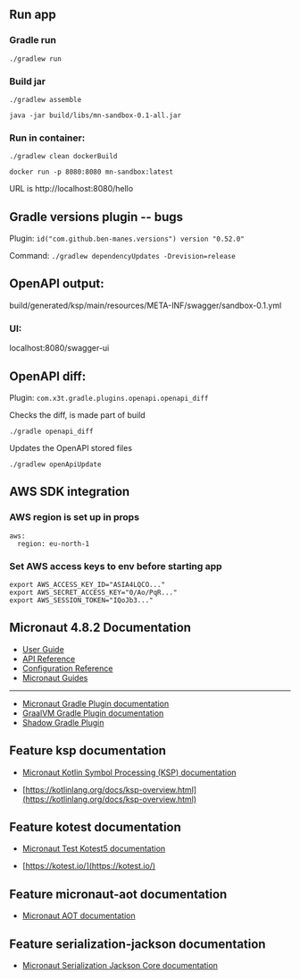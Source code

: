 ## Run app
### Gradle run
`./gradlew run`
### Build jar
`./gradlew assemble`

`java -jar build/libs/mn-sandbox-0.1-all.jar`

### Run in container:
`./gradlew clean dockerBuild`

`docker run -p 8080:8080 mn-sandbox:latest`

URL is http://localhost:8080/hello

## Gradle versions plugin -- bugs
Plugin:
`id("com.github.ben-manes.versions") version "0.52.0"`

Command:
`./gradlew dependencyUpdates -Drevision=release`

## OpenAPI output:
build/generated/ksp/main/resources/META-INF/swagger/sandbox-0.1.yml
### UI:
localhost:8080/swagger-ui


## OpenAPI diff:
Plugin: `com.x3t.gradle.plugins.openapi.openapi_diff` 

Checks the diff, is made part of build
```
./gradle openapi_diff
```
Updates the OpenAPI stored files
```
./gradlew openApiUpdate
```



## AWS SDK integration

### AWS region is set up in props
```
aws:
  region: eu-north-1
```

### Set AWS access keys to env before starting app
```declarative
export AWS_ACCESS_KEY_ID="ASIA4LQCO..."
export AWS_SECRET_ACCESS_KEY="0/Ao/PqR..."
export AWS_SESSION_TOKEN="IQoJb3..."
```


## Micronaut 4.8.2 Documentation

- [User Guide](https://docs.micronaut.io/4.8.2/guide/index.html)
- [API Reference](https://docs.micronaut.io/4.8.2/api/index.html)
- [Configuration Reference](https://docs.micronaut.io/4.8.2/guide/configurationreference.html)
- [Micronaut Guides](https://guides.micronaut.io/index.html)
---

- [Micronaut Gradle Plugin documentation](https://micronaut-projects.github.io/micronaut-gradle-plugin/latest/)
- [GraalVM Gradle Plugin documentation](https://graalvm.github.io/native-build-tools/latest/gradle-plugin.html)
- [Shadow Gradle Plugin](https://gradleup.com/shadow/)
## Feature ksp documentation

- [Micronaut Kotlin Symbol Processing (KSP) documentation](https://docs.micronaut.io/latest/guide/#kotlin)

- [https://kotlinlang.org/docs/ksp-overview.html](https://kotlinlang.org/docs/ksp-overview.html)


## Feature kotest documentation

- [Micronaut Test Kotest5 documentation](https://micronaut-projects.github.io/micronaut-test/latest/guide/#kotest5)

- [https://kotest.io/](https://kotest.io/)


## Feature micronaut-aot documentation

- [Micronaut AOT documentation](https://micronaut-projects.github.io/micronaut-aot/latest/guide/)


## Feature serialization-jackson documentation

- [Micronaut Serialization Jackson Core documentation](https://micronaut-projects.github.io/micronaut-serialization/latest/guide/)



